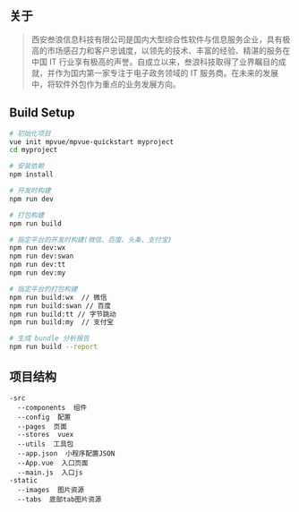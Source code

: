 ## 关于

> 西安叁浪信息科技有限公司是国内大型综合性软件与信息服务企业，具有极高的市场感召力和客户忠诚度，以领先的技术、丰富的经验、精湛的服务在中国 IT 行业享有极高的声誉。自成立以来，叁浪科技取得了业界瞩目的成就，并作为国内第一家专注于电子政务领域的 IT 服务商。在未来的发展中，将软件外包作为重点的业务发展方向。

## Build Setup

``` bash
# 初始化项目
vue init mpvue/mpvue-quickstart myproject
cd myproject

# 安装依赖
npm install

# 开发时构建
npm run dev

# 打包构建
npm run build

# 指定平台的开发时构建(微信、百度、头条、支付宝)
npm run dev:wx
npm run dev:swan
npm run dev:tt
npm run dev:my

# 指定平台的打包构建
npm run build:wx  // 微信
npm run build:swan // 百度
npm run build:tt // 字节跳动
npm run build:my  // 支付宝

# 生成 bundle 分析报告
npm run build --report
```

## 项目结构
```doc
-src
  --components  组件
  --config  配置
  --pages  页面
  --stores  vuex
  --utils  工具包
  --app.json  小程序配置JSON
  --App.vue  入口页面
  --main.js  入口js
-static
  --images  图片资源
  --tabs  底部tab图片资源
```
